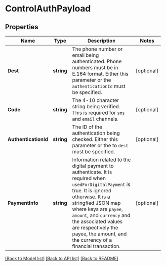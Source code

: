 # ControlAuthPayload

## Properties

Name | Type | Description | Notes
------------ | ------------- | ------------- | -------------
**Dest** | **string** | The phone number or email being authenticated. Phone numbers must be in E.164 format. Either this parameter or the `authenticationId` must be specified. |[optional] 
**Code** | **string** | The 4-10 character string being verified. This is required for `sms` and `email` channels. |[optional] 
**AuthenticationId** | **string** | The ID of the authentication being checked. Either this parameter or the to `dest` must be specified. |[optional] 
**PaymentInfo** | **string** | Information related to the digital payment to authenticate. It is required when `usedForDigitalPayment` is true. It is ignored otherwise. It is a stringfied JSON map where keys are `payee`, `amount`, and `currency` and the associated values are respectively the payee, the amount, and the currency of a financial transaction.  |[optional] 

[[Back to Model list]](../README.md#documentation-for-models) [[Back to API list]](../README.md#documentation-for-api-endpoints) [[Back to README]](../README.md)


